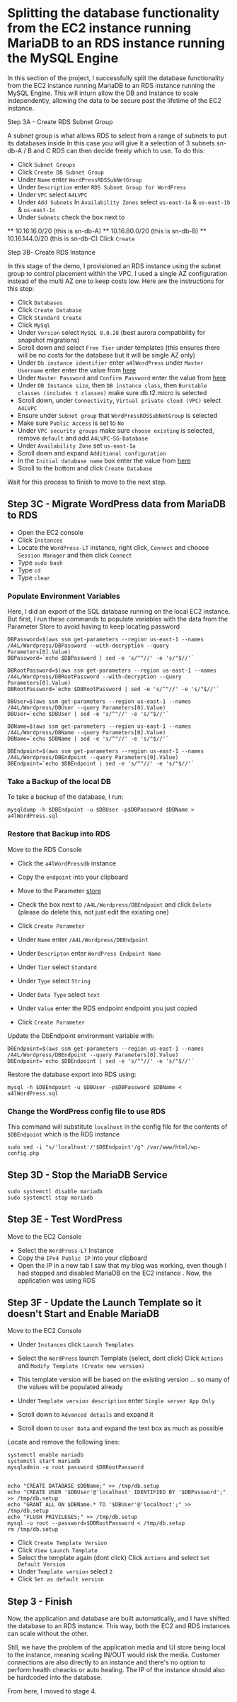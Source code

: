 # Splitting the database functionality from the EC2 instance running MariaDB to an RDS instance running the MySQL Engine

In this section of the project, I successfully split the database functionality from the EC2 instance running MariaDB to an RDS instance running the MySQL Engine. This will inturn allow the DB and Instance to scale independently, allowing the data to be secure past the lifetime of the EC2 instance.

Step 3A - Create RDS Subnet Group

A subnet group is what allows RDS to select from a range of subnets to put its databases inside
In this case you will give it a selection of 3 subnets sn-db-A / B and C
RDS can then decide freely which to use.
To do this:
* Click ````Subnet Groups````
* Click ````Create DB Subnet Group````
* Under ````Name```` enter ````WordPressRDSSubNetGroup````
* Under ````Description```` enter ````RDS Subnet Group for WordPress````
* Under ````VPC```` select ````A4LVPC````
* Under ````Add Subnets```` In ````Availability Zones```` select ````us-east-1a```` & ````us-east-1b```` & ````us-east-1c````
* Under ````Subnets```` check the box next to

** 10.16.16.0/20 (this is sn-db-A)
** 10.16.80.0/20 (this is sn-db-B)
** 10.16.144.0/20 (this is sn-db-C)
Click ````Create````

Step 3B- Create RDS Instance

In this stage of the demo, I provisioned an RDS instance using the subnet group to control placement within the VPC. I used a single AZ configuration  instead of the multi AZ one to keep costs low.
Here are the instructions for this step:

* Click ````Databases````
* Click ````Create Database````
* Click ````Standard Create````
* Click ````MySql````
* Under ````Version```` select ````MySQL 8.0.28```` (best aurora compatibility for snapshot migrations)
* Scroll down and select ````Free Tier```` under templates (this ensures there will be no costs for the database but it will be single AZ only)
* Under ````Db instance identifier```` enter ````a4lWordPress```` under ````Master Username```` enter enter the value from [here](https://console.aws.amazon.com/systems-manager/parameters/A4L/Wordpress/DBUser/description?region=us-east-1&tab=Table)
* Under ````Master Password```` and ````Confirm Password```` enter the value from [here](https://console.aws.amazon.com/systems-manager/parameters/A4L/Wordpress/DBPassword/description?region=us-east-1&tab=Table)
* Under ````DB Instance size````, then ````DB instance class````, then ````Burstable classes (includes t classes)```` make sure db.t2.micro is selected
* Scroll down, under ````Connectivity````, ````Virtual private cloud (VPC)```` select ````A4LVPC````
* Ensure under ````Subnet group```` that ````WordPressRDSSubNetGroup```` is selected
* Make sure ````Public Access```` is set to ````No````
* Under ````VPC security groups```` make sure ````choose existing```` is selected, remove ````default```` and add ````A4LVPC-SG-Database````
* Under ````Availability Zone```` set ````us-east-1a````
* Scroll down and expand ````Additional configuration````
* In the ````Initial database name```` box enter the value from [here](https://console.aws.amazon.com/systems-manager/parameters/A4L/Wordpress/DBName/description?region=us-east-1&tab=Table) 
* Scroll to the bottom and click ````Create Database````

Wait for this process to finish to move to the next step.

## Step 3C - Migrate WordPress data from MariaDB to RDS

* Open the EC2 console
* Click ````Instances````
* Locate the ````WordPress-LT```` instance, right click, ````Connect```` and choose ````Session Manager```` and then click ````Connect````
* Type ````sudo bash````
* Type ````cd````
* Type ````clear````
### Populate Environment Variables
Here, I did an export of the SQL database running on the local EC2 instance. But first, I run these commands to populate variables with the data from the Parameter Store to avoid having to keep locating password

```
DBPassword=$(aws ssm get-parameters --region us-east-1 --names /A4L/Wordpress/DBPassword --with-decryption --query Parameters[0].Value)
DBPassword=`echo $DBPassword | sed -e 's/^"//' -e 's/"$//'`

DBRootPassword=$(aws ssm get-parameters --region us-east-1 --names /A4L/Wordpress/DBRootPassword --with-decryption --query Parameters[0].Value)
DBRootPassword=`echo $DBRootPassword | sed -e 's/^"//' -e 's/"$//'`

DBUser=$(aws ssm get-parameters --region us-east-1 --names /A4L/Wordpress/DBUser --query Parameters[0].Value)
DBUser=`echo $DBUser | sed -e 's/^"//' -e 's/"$//'`

DBName=$(aws ssm get-parameters --region us-east-1 --names /A4L/Wordpress/DBName --query Parameters[0].Value)
DBName=`echo $DBName | sed -e 's/^"//' -e 's/"$//'`

DBEndpoint=$(aws ssm get-parameters --region us-east-1 --names /A4L/Wordpress/DBEndpoint --query Parameters[0].Value)
DBEndpoint=`echo $DBEndpoint | sed -e 's/^"//' -e 's/"$//'`
```
### Take a Backup of the local DB
To take a backup of the database, I run:
```
mysqldump -h $DBEndpoint -u $DBUser -p$DBPassword $DBName > a4lWordPress.sql
```
### Restore that Backup into RDS

Move to the RDS Console
* Click the ````a4lWordPressdb```` instance
* Copy the ````endpoint```` into your clipboard
* Move to the Parameter [store](https://console.aws.amazon.com/systems-manager/parameters?region=us-east-1)
* Check the box next to ````/A4L/Wordpress/DBEndpoint```` and click ````Delete```` (please do delete this, not just edit the existing one)
* Click ````Create Parameter````

* Under ````Name```` enter ````/A4L/Wordpress/DBEndpoint````
* Under ````Descripton```` enter ````WordPress Endpoint Name````
* Under ````Tier```` select ````Standard````
* Under ````Type```` select ````String````
* Under ````Data Type```` select ````text````
* Under ````Value```` enter the RDS endpoint endpoint you just copied
* Click ````Create Parameter````

Update the DbEndpoint environment variable with:
```
DBEndpoint=$(aws ssm get-parameters --region us-east-1 --names /A4L/Wordpress/DBEndpoint --query Parameters[0].Value)
DBEndpoint=`echo $DBEndpoint | sed -e 's/^"//' -e 's/"$//'`
```
Restore the database export into RDS using:
```
mysql -h $DBEndpoint -u $DBUser -p$DBPassword $DBName < a4lWordPress.sql 
```
### Change the WordPress config file to use RDS

This command will substitute ````localhost```` in the config file for the contents of ````$DBEndpoint```` which is the RDS instance

```
sudo sed -i "s/'localhost'/'$DBEndpoint'/g" /var/www/html/wp-config.php
```
## Step 3D - Stop the MariaDB Service

```
sudo systemctl disable mariadb
sudo systemctl stop mariadb
```
## Step 3E - Test WordPress
Move to the EC2 Console
* Select the ````WordPress-LT```` Instance
* Copy the ````IPv4 Public IP```` into your clipboard
* Open the IP in a new tab
I saw that my blog was working, even though I had stopped and disabled MariaDB on the EC2 instance . Now, the application was using RDS

## Step 3F - Update the Launch Template so it doesn't Start and Enable MariaDB
Move to the EC2 Console
* Under ````Instances```` click ````Launch Templates````
* Select the ````WordPress```` launch Template (select, dont click) Click ````Actions```` and ````Modify Template (Create new version)````
* This template version will be based on the existing version ... so many of the values will be populated already
* Under ````Template version description```` enter ````Single server App Only````

* Scroll down to ````Advanced details```` and expand it
* Scroll down to ````User Data```` and expand the text box as much as possible

Locate and remove the following lines:
```
systemctl enable mariadb
systemctl start mariadb
mysqladmin -u root password $DBRootPassword


echo "CREATE DATABASE $DBName;" >> /tmp/db.setup
echo "CREATE USER '$DBUser'@'localhost' IDENTIFIED BY '$DBPassword';" >> /tmp/db.setup
echo "GRANT ALL ON $DBName.* TO '$DBUser'@'localhost';" >> /tmp/db.setup
echo "FLUSH PRIVILEGES;" >> /tmp/db.setup
mysql -u root --password=$DBRootPassword < /tmp/db.setup
rm /tmp/db.setup
```
* Click ````Create Template Version````
* Click ````View Launch Template````
* Select the template again (dont click) Click ````Actions```` and select ````Set Default Version````
* Under ````Template version```` select ````2````
* Click ````Set as default version````

## Step 3 - Finish
Now, the application and database are built automatically, and I have shifted the database to an RDS instance. This way, both the EC2 and RDS instances can scale without the other.

Still, we have the problem of the application media and UI store being local to the instance, meaning scaling IN/OUT would risk the media. Customer connections are also directly to an instance and there's no option to perform health cheacks or auto healing. The IP of the instance should also be hardcoded into the database.

From here, I moved to stage 4.
